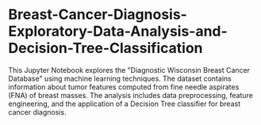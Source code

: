 # Breast-Cancer-Diagnosis-Exploratory-Data-Analysis-and-Decision-Tree-Classification
This Jupyter Notebook explores the "Diagnostic Wisconsin Breast Cancer Database" using machine learning techniques. The dataset contains information about tumor features computed from fine needle aspirates (FNA) of breast masses. The analysis includes data preprocessing, feature engineering, and the application of a Decision Tree classifier for breast cancer diagnosis.
